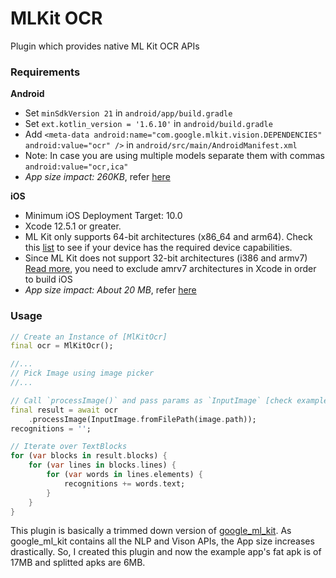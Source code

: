 # MLKit OCR

Plugin which provides native ML Kit OCR APIs

### Requirements

**Android**
- Set `minSdkVersion 21` in `android/app/build.gradle`
- Set `ext.kotlin_version = '1.6.10'` in `android/build.gradle`
- Add `<meta-data android:name="com.google.mlkit.vision.DEPENDENCIES" android:value="ocr" />`  in  `android/src/main/AndroidManifest.xml`
- Note: In case you are using multiple models separate them with commas `android:value="ocr,ica"`
- *App size impact: 260KB*, refer [here](https://developers.google.com/ml-kit/vision/text-recognition/android)

**iOS**
- Minimum iOS Deployment Target: 10.0
- Xcode 12.5.1 or greater.
- ML Kit only supports 64-bit architectures (x86_64 and arm64). Check this [list](https://developer.apple.com/support/required-device-capabilities/) to see if your device has the required device capabilities.
- Since ML Kit does not support 32-bit architectures (i386 and armv7) [Read more](https://developers.google.com/ml-kit/migration/ios), you need to exclude amrv7 architectures in Xcode in order to build iOS
- *App size impact: About 20 MB*, refer [here](https://developers.google.com/ml-kit/vision/text-recognition/ios)


### Usage 
```dart
// Create an Instance of [MlKitOcr]
final ocr = MlKitOcr();

//...
// Pick Image using image picker
//...

// Call `processImage()` and pass params as `InputImage` [check example for more info]
final result = await ocr
    .processImage(InputImage.fromFilePath(image.path));
recognitions = '';

// Iterate over TextBlocks 
for (var blocks in result.blocks) {
    for (var lines in blocks.lines) {
        for (var words in lines.elements) {
            recognitions += words.text;
        }
    }
}
```

This plugin is basically a trimmed down version of [google_ml_kit](https://pub.dev/packages/google_ml_kit). As google_ml_kit contains all the NLP and Vison APIs, the App size increases drastically. So, I created this plugin and now the example app's fat apk is of 17MB and splitted apks are 6MB.




